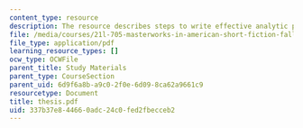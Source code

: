 ```yaml
---
content_type: resource
description: The resource describes steps to write effective analytic prose.
file: /media/courses/21l-705-masterworks-in-american-short-fiction-fall-2005/337b37e844660adc24c0fed2fbecceb2_thesis.pdf
file_type: application/pdf
learning_resource_types: []
ocw_type: OCWFile
parent_title: Study Materials
parent_type: CourseSection
parent_uid: 6d9f6a8b-a9c0-2f0e-6d09-8ca62a9661c9
resourcetype: Document
title: thesis.pdf
uid: 337b37e8-4466-0adc-24c0-fed2fbecceb2
---
```

